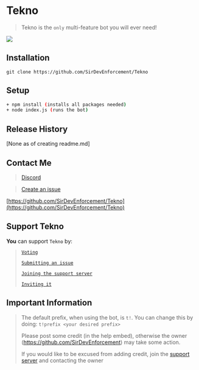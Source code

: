 # Tekno
> Tekno is the `only` multi-feature bot you will ever need!



![](https://discord.com/api/guilds/845327056987619358/widget.png)

## Installation

```
git clone https://github.com/SirDevEnforcement/Tekno
```

## Setup

```sh
+ npm install (installs all packages needed)
+ node index.js (runs the bot)
```

## Release History

[None as of creating readme.md]

## Contact Me

> [Discord](https://discord.gg/keykNcVDn3)

> [Create an issue](https://github.com/SirDevEnforcement/Tekno/issues/new)

[https://github.com/SirDevEnforcement/Tekno](https://github.com/SirDevEnforcement/Tekno)

## Support Tekno

**__You__** can support `Tekno` by:

> [`Voting`](https://radarbotdirectory.xyz/bot/888732127586316289/vote)
> 
> [`Submitting an issue`](https://github.com/SirDevEnforcement/Tekno/issues/new)
> 
> [`Joining the support server`](https://discord.gg/keykNcVDn3)
> 
> [`Inviting it`](https://dsc.gg/tekno)

## Important Information

> The default prefix, when using the bot, is `t!`. You can change this by doing: `t!prefix <your desired prefix>`
> 
> Please post some credit (in the help embed), otherwise the owner (https://github.com/SirDevEnforcement) may take some action.
> 
  > If you would like to be excused from adding credit, join the [support server](https://discord.gg/keykNcVDn3) and contacting the owner
